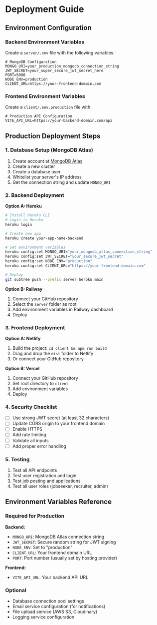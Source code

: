 # Deployment Guide

## Environment Configuration

### Backend Environment Variables

Create a `server/.env` file with the following variables:

```env
# MongoDB Configuration
MONGO_URI=your_production_mongodb_connection_string
JWT_SECRET=your_super_secure_jwt_secret_here
PORT=5000
NODE_ENV=production
CLIENT_URL=https://your-frontend-domain.com
```

### Frontend Environment Variables

Create a `client/.env.production` file with:

```env
# Production API Configuration
VITE_API_URL=https://your-backend-domain.com/api
```

## Production Deployment Steps

### 1. Database Setup (MongoDB Atlas)

1. Create account at [MongoDB Atlas](https://www.mongodb.com/atlas)
2. Create a new cluster
3. Create a database user
4. Whitelist your server's IP address
5. Get the connection string and update `MONGO_URI`

### 2. Backend Deployment

**Option A: Heroku**
```bash
# Install Heroku CLI
# Login to Heroku
heroku login

# Create new app
heroku create your-app-name-backend

# Set environment variables
heroku config:set MONGO_URI="your_mongodb_atlas_connection_string"
heroku config:set JWT_SECRET="your_secure_jwt_secret"
heroku config:set NODE_ENV="production"
heroku config:set CLIENT_URL="https://your-frontend-domain.com"

# Deploy
git subtree push --prefix server heroku main
```

**Option B: Railway**
1. Connect your GitHub repository
2. Select the `server` folder as root
3. Add environment variables in Railway dashboard
4. Deploy

### 3. Frontend Deployment

**Option A: Netlify**
1. Build the project: `cd client && npm run build`
2. Drag and drop the `dist` folder to Netlify
3. Or connect your GitHub repository

**Option B: Vercel**
1. Connect your GitHub repository
2. Set root directory to `client`
3. Add environment variables
4. Deploy

### 4. Security Checklist

- [ ] Use strong JWT secret (at least 32 characters)
- [ ] Update CORS origin to your frontend domain
- [ ] Enable HTTPS
- [ ] Add rate limiting
- [ ] Validate all inputs
- [ ] Add proper error handling

### 5. Testing

1. Test all API endpoints
2. Test user registration and login
3. Test job posting and applications
4. Test all user roles (jobseeker, recruiter, admin)

## Environment Variables Reference

### Required for Production

**Backend:**
- `MONGO_URI`: MongoDB Atlas connection string
- `JWT_SECRET`: Secure random string for JWT signing
- `NODE_ENV`: Set to "production"
- `CLIENT_URL`: Your frontend domain URL
- `PORT`: Port number (usually set by hosting provider)

**Frontend:**
- `VITE_API_URL`: Your backend API URL

### Optional

- Database connection pool settings
- Email service configuration (for notifications)
- File upload service (AWS S3, Cloudinary)
- Logging service configuration